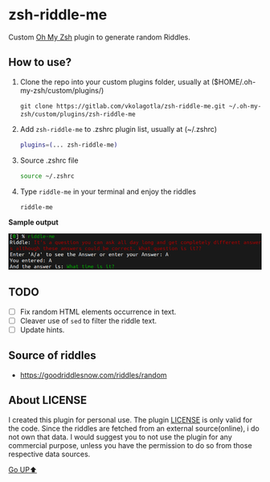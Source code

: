 # zsh-riddle-me

Custom [Oh My Zsh](https://github.com/ohmyzsh/ohmyzsh)  plugin to generate random Riddles.

## How to use?

1. Clone the repo into your custom plugins folder, usually at ($HOME/.oh-my-zsh/custom/plugins/)

   ```shell
   git clone https://gitlab.com/vkolagotla/zsh-riddle-me.git ~/.oh-my-zsh/custom/plugins/zsh-riddle-me
   ```

2. Add `zsh-riddle-me` to .zshrc plugin list, usually at (~/.zshrc)

   ```zsh
   plugins=(... zsh-riddle-me)
   ```

3. Source .zshrc file

   ```bash
   source ~/.zshrc
   ```

4. Type `riddle-me` in your terminal and enjoy the riddles

   ```bash
   riddle-me
   ```

**Sample output**

![Sample output](static/riddle-me.png)

## TODO

- [ ] Fix random HTML elements occurrence in text.
- [ ] Cleaver use of `sed` to filter the riddle text.
- [ ] Update hints.

## Source of riddles

* https://goodriddlesnow.com/riddles/random

## About LICENSE

I created this plugin for personal use. The plugin [LICENSE](LICENSE) is only valid for the code. Since the riddles are fetched from an external source(online), i do not own that data. I would suggest you to not use the plugin for any commercial purpose, unless you have the permission to do so from those respective data sources.

[Go UP⬆️](#zsh-riddle-me)